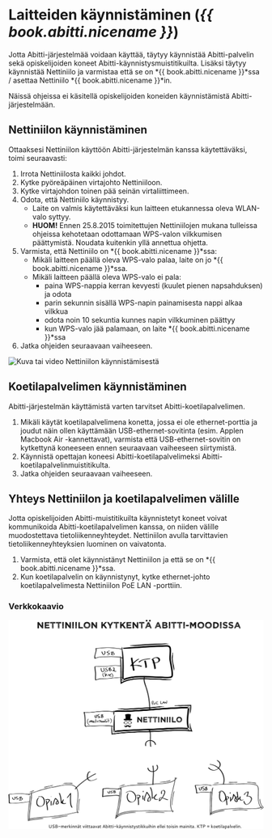 # Laitteiden käynnistäminen (*{{ book.abitti.nicename }}*)

Jotta Abitti-järjestelmää voidaan käyttää, täytyy käynnistää Abitti-palvelin sekä opiskelijoiden koneet Abitti-käynnistysmuistitikuilta. Lisäksi täytyy käynnistää Nettiniilo ja varmistaa että se on *{{ book.abitti.nicename }}*ssa / asettaa Nettiniilo *{{ book.abitti.nicename }}*in.

Näissä ohjeissa ei käsitellä opiskelijoiden koneiden käynnistämistä Abitti-järjestelmään.

## Nettiniilon käynnistäminen

Ottaaksesi Nettiniilon käyttöön Abitti-järjestelmän kanssa käytettäväksi, toimi seuraavasti:

1. Irrota Nettiniilosta kaikki johdot.
2. Kytke pyöreäpäinen virtajohto Nettiniiloon.
3. Kytke virtajohdon toinen pää seinän virtaliittimeen.
4. Odota, että Nettiniilo käynnistyy.
	- Laite on valmis käytettäväksi kun laitteen etukannessa oleva WLAN-valo syttyy.
	- **HUOM!** Ennen 25.8.2015 toimitettujen Nettiniilojen mukana tulleissa ohjeissa kehotetaan odottamaan WPS-valon vilkkumisen päättymistä. Noudata kuitenkin yllä annettua ohjetta.
5. Varmista, että Nettiniilo on *{{ book.abitti.nicename }}*ssa:
	- Mikäli laitteen päällä oleva WPS-valo palaa, laite on jo *{{ book.abitti.nicename }}*ssa.
	- Mikäli laitteen päällä oleva WPS-valo ei pala:
		- paina WPS-nappia kerran kevyesti (kuulet pienen napsahduksen) ja odota
		- parin sekunnin sisällä WPS-napin painamisesta nappi alkaa vilkkua
		- odota noin 10 sekuntia kunnes napin vilkkuminen päättyy
		- kun WPS-valo jää palamaan, on laite *{{ book.abitti.nicename }}*ssa
6. Jatka ohjeiden seuraavaan vaiheeseen.

![Kuva tai video Nettiniilon käynnistämisestä](http://placehold.it/600x300 "Kuva tai video Nettiniilon käynnistämisestä (tulossa)")


## Koetilapalvelimen käynnistäminen

Abitti-järjestelmän käyttämistä varten tarvitset Abitti-koetilapalvelimen.

1. Mikäli käytät koetilapalvelimena konetta, jossa ei ole ethernet-porttia ja joudut näin ollen käyttämään USB-ethernet-sovitinta (esim. Applen Macbook Air -kannettavat), varmista että USB-ethernet-sovitin on kytkettynä koneeseen ennen seuraavaan vaiheeseen siirtymistä.
2. Käynnistä opettajan koneesi Abitti-koetilapalvelimeksi Abitti-koetilapalvelinmuistitikulta.
3. Jatka ohjeiden seuraavaan vaiheeseen.

## Yhteys Nettiniilon ja koetilapalvelimen välille

Jotta opiskelijoiden Abitti-muistitikuilta käynnistetyt koneet voivat kommunikoida Abitti-koetilapalvelimen kanssa, on niiden välille muodostettava tietoliikenneyhteydet. Nettiniilon avulla tarvittavien tietoliikenneyhteyksien luominen on vaivatonta.

1. Varmista, että olet käynnistänyt Nettiniilon ja että se on *{{ book.abitti.nicename }}*ssa.
4. Kun koetilapalvelin on käynnistynyt, kytke ethernet-johto koetilapalvelimesta Nettiniilon PoE LAN -porttiin.

### Verkkokaavio

![Nettiniilo Abitti-moodissa](/files/images/nettiniilon-verkkokaavio-abitti-moodissa.png "Nettiniilon kytkentä Abitti-järjestelmää käytettäessä.")
